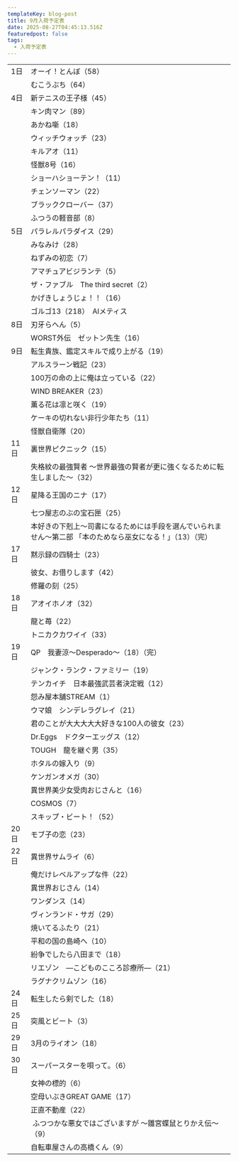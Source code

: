 ```yaml
---
templateKey: blog-post
title: 9月入荷予定表
date: 2025-08-27T04:45:13.516Z
featuredpost: false
tags:
  - 入荷予定表
---
```



<!--\[if !mso]>
<style>
v\:* {behavior:url(#default#VML);}
o\:* {behavior:url(#default#VML);}
x\:* {behavior:url(#default#VML);}
.shape {behavior:url(#default#VML);}
</style>
<!\[endif]-->

|                        |                                                         |
| ---------------------- | ------------------------------------------------------- |
| <!--StartFragment-->1日 | オーイ！とんぼ（58）                                             |
| 　                      | むこうぶち（64）                                               |
| 4日                     | 新テニスの王子様（45）                                            |
| 　                      | キン肉マン（89）                                               |
| 　                      | あかね噺（18）                                                |
| 　                      | ウィッチウォッチ（23）                                            |
| 　                      | キルアオ（11）                                                |
| 　                      | 怪獣8号（16）                                                |
| 　                      | ショーハショーテン！（11）                                          |
| 　                      | チェンソーマン（22）                                             |
| 　                      | ブラッククローバー（37）                                           |
| 　                      | ふつうの軽音部（8）                                              |
| 5日                     | パラレルパラダイス（29）                                           |
| 　                      | みなみけ（28）                                                |
| 　                      | ねずみの初恋（7）                                               |
| 　                      | アマチュアビジランテ（5）                                           |
| 　                      | ザ・ファブル　The third secret（2）                              |
| 　                      | かげきしょうじょ！！（16）                                          |
| 　                      | ゴルゴ13（218）　AIメティス                                       |
| 8日                     | 刃牙らへん（5）                                                |
| 　                      | WORST外伝　ゼットン先生（16）                                      |
| 9日                     | 転生貴族、鑑定スキルで成り上がる（19）                                    |
| 　                      | アルスラーン戦記（23）                                            |
| 　                      | 100万の命の上に俺は立っている（22）                                    |
| 　                      | WIND BREAKER（23）                                        |
| 　                      | 薫る花は凛と咲く（19）                                            |
| 　                      | ケーキの切れない非行少年たち（11）                                      |
| 　                      | 怪獣自衛隊（20）                                               |
| 11日                    | 裏世界ピクニック（15）                                            |
| 　                      | 失格紋の最強賢者 ～世界最強の賢者が更に強くなるために転生しました～（32）                  |
| 12日                    | 星降る王国のニナ（17）                                            |
| 　                      | 七つ屋志のぶの宝石匣（25）                                          |
| 　                      | 本好きの下剋上～司書になるためには手段を選んでいられません～第二部 「本のためなら巫女になる！」（13）（完） |
| 17日                    | 黙示録の四騎士（23）                                             |
| 　                      | 彼女、お借りします（42）                                           |
| 　                      | 修羅の刻（25）                                                |
| 18日                    | アオイホノオ（32）                                              |
| 　                      | 龍と苺（22）                                                 |
| 　                      | トニカクカワイイ（33）                                            |
| 19日                    | QP　我妻涼～Desperado～（18）（完）                                |
| 　                      | ジャンク・ランク・ファミリー（19）                                      |
| 　                      | テンカイチ　日本最強武芸者決定戦（12）                                    |
| 　                      | 怨み屋本舗STREAM（1）                                          |
| 　                      | ウマ娘　シンデレラグレイ（21）                                        |
| 　                      | 君のことが大大大大大好きな100人の彼女（23）                                |
| 　                      | Dr.Eggs　ドクターエッグス（12）                                    |
| 　                      | TOUGH　龍を継ぐ男（35）                                         |
| 　                      | ホタルの嫁入り（9）                                              |
| 　                      | ケンガンオメガ（30）                                             |
| 　                      | 異世界美少女受肉おじさんと（16）                                       |
| 　                      | COSMOS（7）                                               |
| 　                      | スキップ・ビート！（52）                                           |
| 20日                    | モブ子の恋（23）                                               |
| 22日                    | 異世界サムライ（6）                                              |
| 　                      | 俺だけレベルアップな件（22）                                         |
| 　                      | 異世界おじさん（14）                                             |
| 　                      | ワンダンス（14）                                               |
| 　                      | ヴィンランド・サガ（29）                                           |
| 　                      | 焼いてるふたり（21）                                             |
| 　                      | 平和の国の島崎へ（10）                                            |
| 　                      | 紛争でしたら八田まで（18）                                          |
| 　                      | リエゾン　―こどものこころ診療所―（21）                                   |
| 　                      | ラグナクリムゾン（16）                                            |
| 24日                    | 転生したら剣でした（18）                                           |
| 25日                    | 突風とビート（3）                                               |
| 29日                    | 3月のライオン（18）                                             |
| 30日                    | スーパースターを唄って。（6）                                         |
| 　                      | 女神の標的（6）                                                |
| 　                      | 空母いぶきGREAT GAME（17）                                     |
| 　                      | 正直不動産（22）                                               |
| 　                      |  ふつつかな悪女ではございますが ～雛宮蝶鼠とりかえ伝～（9）                         |
| 　                      | 自転車屋さんの高橋くん（9）<!--EndFragment-->                        |